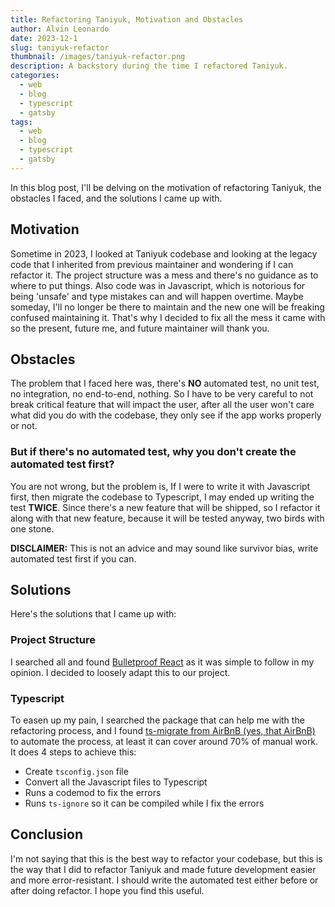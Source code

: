 ```yaml
---
title: Refactoring Taniyuk, Motivation and Obstacles
author: Alvin Leonardo
date: 2023-12-1
slug: taniyuk-refactor
thumbnail: /images/taniyuk-refactor.png
description: A backstory during the time I refactored Taniyuk.
categories:
  - web
  - blog
  - typescript
  - gatsby
tags:
  - web
  - blog
  - typescript
  - gatsby
---
```


In this blog post, I'll be delving on the motivation of refactoring Taniyuk, the obstacles I faced, and the solutions I
came up with.

## Motivation

Sometime in 2023, I looked at Taniyuk codebase and looking at the legacy code that I inherited from previous maintainer
and wondering if I can refactor it. The project structure was a mess and there's no guidance as to where to put things.
Also code was in Javascript, which is notorious for being 'unsafe' and type mistakes can and will happen overtime. Maybe
someday, I'll no longer be there to maintain and the new one will be freaking confused maintaining it. That's why I
decided to fix all the mess it came with so the present, future me, and future maintainer will thank you.

## Obstacles

The problem that I faced here was, there's **NO** automated test, no unit test, no integration, no end-to-end, nothing.
So I have to be very careful to not break critical feature that will impact the user, after all the user won't care what
did you do with the codebase, they only see if the app works properly or not.

### But if there's no automated test, why you don't create the automated test first?

You are not wrong, but the problem is, If I were to write it with Javascript first, then migrate the codebase to
Typescript, I may ended up writing the test **TWICE**. Since there's a new feature that will be shipped, so I refactor
it along with that new feature, because it will be tested anyway, two birds with one stone.

**DISCLAIMER:** This is not an advice and may sound like survivor bias, write automated test first if you can.

## Solutions

Here's the solutions that I came up with:

### Project Structure

I searched all and found [Bulletproof React](https://github.com/alan2207/bulletproof-react) as it was simple to follow
in my opinion. I decided to loosely adapt this to our project.

### Typescript

To easen up my pain, I searched the package that can help me with the refactoring process, and I
found [ts-migrate from AirBnB (yes, that AirBnB)](https://github.com/airbnb/ts-migrate) to automate the process, at
least it can cover around 70% of manual work. It does 4 steps to achieve this:

* Create `tsconfig.json` file
* Convert all the Javascript files to Typescript
* Runs a codemod to fix the errors
* Runs `ts-ignore` so it can be compiled while I fix the errors

## Conclusion

I'm not saying that this is the best way to refactor your codebase, but this is the way that I did to refactor Taniyuk
and made future development easier and more error-resistant. I should write the automated test either before or after
doing refactor. I hope you find this useful.



